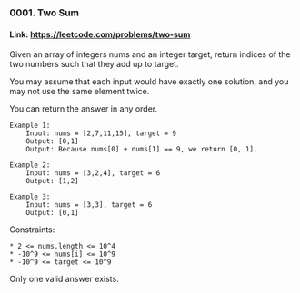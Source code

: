 ### 0001. Two Sum

#### Link: https://leetcode.com/problems/two-sum

Given an array of integers nums and an integer target, return indices of the two numbers such that
they add up to target.

You may assume that each input would have exactly one solution, and you may not use the same element twice.

You can return the answer in any order.

```
Example 1:
    Input: nums = [2,7,11,15], target = 9
    Output: [0,1]
    Output: Because nums[0] + nums[1] == 9, we return [0, 1].

Example 2:
    Input: nums = [3,2,4], target = 6
    Output: [1,2]

Example 3:
    Input: nums = [3,3], target = 6
    Output: [0,1]
```
Constraints:
```
* 2 <= nums.length <= 10^4
* -10^9 <= nums[i] <= 10^9
* -10^9 <= target <= 10^9
```

Only one valid answer exists.
